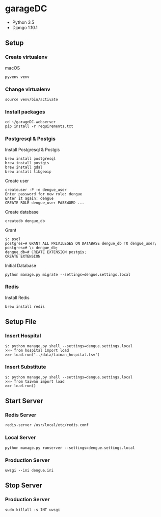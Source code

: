# garageDC

* Python 3.5
* Django 1.10.1

## Setup

### Create virtualenv

macOS

    pyvenv venv

### Change virtualenv

	source venv/bin/activate

### Install packages

	cd ~/garageDC-webserver
	pip install -r requirements.txt

### Postgresql & Postgis

Install Postgresql & Postgis

	brew install postgresql
    brew install postgis
    brew install gdal
    brew install libgeoip

Create user

	createuser -P -e dengue_user
	Enter password for new role: dengue
	Enter it again: dengue
	CREATE ROLE dengue_user PASSWORD ...

Create database

	createdb dengue_db

Grant

	$: psql
	postgres=# GRANT ALL PRIVILEGES ON DATABASE dengue_db TO dengue_user;
    postgres=# \c dengue_db;
    dengue_db=# CREATE EXTENSION postgis;
    CREATE EXTENSION

Initial Database

	python manage.py migrate --settings=dengue.settings.local

### Redis

Install Redis

    brew install redis

## Setup File

### Insert Hospital

    $: python manage.py shell --settings=dengue.settings.local
    >>> from hospital import load
    >>> load.run('../data/tainan_hospital.tsv')

### Insert Substitute

    $: python manage.py shell --settings=dengue.settings.local
    >>> from taiwan import load
    >>> load.run()

## Start Server

### Redis Server

    redis-server /usr/local/etc/redis.conf

### Local Server

	python manage.py runserver --settings=dengue.settings.local

### Production Server

    uwsgi --ini dengue.ini


## Stop Server

### Production Server

    sudo killall -s INT uwsgi
